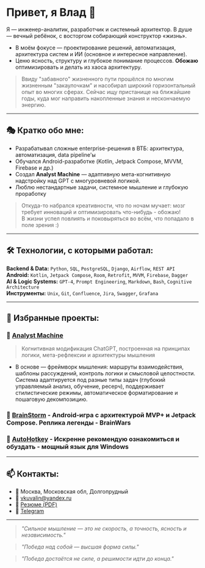 # Привет, я Влад 👋

Я — инженер-аналитик, разработчик и системный архитектор. В душе — вечный ребёнок, с восторгом собирающий конструктор «жизнь».
- В моём фокусе — проектирование решений, автоматизация, архитектура систем и ИИ (основное и интересное направление).  
- Ценю ясность, структуру и глубокое понимание процессов. **Обожаю** оптимизировать и делать из хаоса архитектуру.

> Ввиду "забавного" жизненного пути прошёлся по многим жизненным "закаулочкам" и насобирал широкий горизонтальный опыт во многих сферах.
> Сейчас ищу пристанище на ближайшие годы, куда мог направить накопленные знания и нескончаемую энергию.

---

## 🎭 Кратко обо мне:

- Разрабатывал сложные enterprise-решения в ВТБ: архитектура, автоматизация, data pipeline'ы
- Обучался Android-разработке (Kotlin, Jetpack Compose, MVVM, Firebase и др.)
- Создал **Analyst Machine** — адаптивную мета-когнитивную надстройку над GPT с многуровневой логикой.
- Люблю нестандартные задачи, системное мышление и глубокую проработку

> Откуда-то набрался креативности, что по ночам мучает: мозг требует инноваций и оптимизировать что-нибудь - обожаю!   
> В жизни успел повлиять и поковыряться во всём, что попадало в поле зрения :)

---

## 🛠️ Технологии, с которыми работал:
                                                                                                              
**Backend & Data:** `Python`, `SQL`, `PostgreSQL`, `Django`, `Airflow`, `REST API`  
**Android:** `Kotlin`, `Jetpack Compose`, `Room`, `Retrofit`, `MVVM`, `Firebase`, `Dagger`  
**AI & Logic Systems:** `GPT-4`, `Prompt Engineering`, `Markdown`, `Bash`, `Cognitive Architecture`  
**Инструменты:** `Unix`, `Git`, `Confluence`, `Jira`, `Swagger`, `Grafana`

---

## 📌 Избранные проекты:

### 🤖 [Analyst Machine](https://github.com/Vkuvalin/Analyst-Machine)
> Когнитивная модификация ChatGPT, построенная на принципах логики, мета-рефлексии и архитектуры мышления  

- В основе — фреймворк мышления: маршруты взаимодействия, шаблоны рассуждений,
контроль логики и смысловой целостности. Система адаптируется под разные типы
задач (глубокий управляемый анализ, обучение, ресерч), поддерживает стилистические
режимы, автоматическое форматирование и пошаговую декомпозицию.

### 🧠 [BrainStorm](https://github.com/Vkuvalin/BrainStorm) - Android-игра с архитектурой MVP+ и Jetpack Compose. Реплика легенды - BrainWars
### 🧩 [AutoHotkey](https://github.com/Vkuvalin/AutoHotkey) - Искренне рекомендую ознакомиться и обуздать - мощный язык для Windows

---

## 📫 Контакты:

- 📍 Москва, Московская обл, Долгопрудный
- 📧 vkuvalin@yandex.ru
- 🔗 [Резюме (PDF)](https://hh.ru/applicant/resumes/view?resume_id=example)
- 🔗 [Telegram](https://t.me/steppz)

---

> _"Сильное мышление — это не скорость, а точность, ясность и независимость."_

> _"Победа над собой — высшая форма силы."_

> _"Победа достаётся не силе, а решимости идти до конца."_
